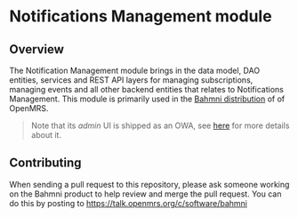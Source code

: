 # Notifications Management module
## Overview
The Notification Management module brings in the data model, DAO entities, services and REST API layers for managing subscriptions, managing events and all other backend entities that relates to Notifications Management.
This module is primarily used in the [Bahmni distribution](https://github.com/Bahmni/openmrs-distro-bahmni) of of OpenMRS.

> Note that its _admin_ UI is shipped as an OWA, see [here](owa/README.md) for more details about it.

## Contributing

When sending a pull request to this repository, please ask someone working on the Bahmni product to help review and merge
the pull request. You can do this by posting to https://talk.openmrs.org/c/software/bahmni
